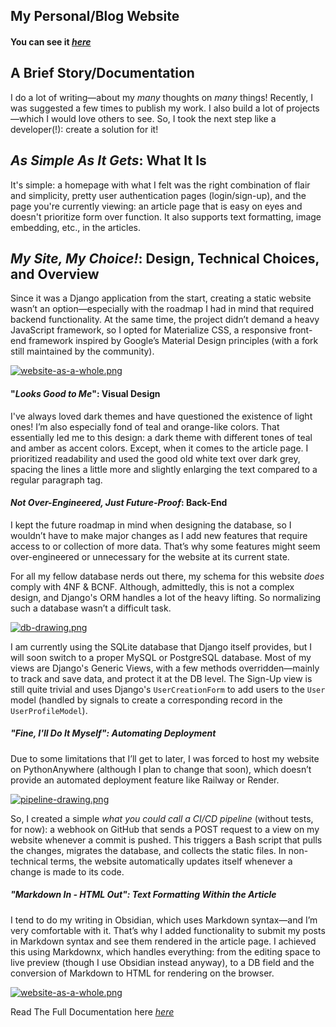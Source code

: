 ## My Personal/Blog Website 

#### **You can see it *[here](https://pouriamoradpour.pythonanywhere.com/)***

## A Brief Story/Documentation

I do a lot of writing—about my _many_ thoughts on _many_ things! Recently, I was suggested a few times to publish my work. I also build a lot of projects—which I would love others to see. So, I took the next step like a developer(!): create a solution for it!
## _As Simple As It Gets_: What It Is
 It's simple: a homepage with what I felt was the right combination of flair and simplicity, pretty user authentication pages (login/sign-up), and the page you're currently viewing: an article page that is easy on eyes and doesn't prioritize form over function. It also supports text formatting, image embedding, etc., in the articles.
## _My Site, My Choice!_: Design, Technical Choices, and Overview
Since it was a Django application from the start, creating a static website wasn’t an option—especially with the roadmap I had in mind that required backend functionality. At the same time, the project didn’t demand a heavy JavaScript framework, so I opted for Materialize CSS, a responsive front-end framework inspired by Google’s Material Design principles (with a fork still maintained by the community).


[![website-as-a-whole.png](https://i.postimg.cc/nVGpX7v1/website-as-a-whole.png)](https://postimg.cc/s1xt8MHB)


#### "_Looks Good to Me_": Visual Design
I've always loved dark themes and have questioned the existence of light ones! I’m also especially fond of teal and orange-like colors. That essentially led me to this design: a dark theme with different tones of teal and amber as accent colors. Except, when it comes to the article page. I prioritized readability and used the good old white text over dark grey, spacing the lines a little more and slightly enlarging the text compared to a regular paragraph tag.
#### _Not Over-Engineered, Just Future-Proof_: Back-End
I kept the future roadmap in mind when designing the database, so I wouldn’t have to make major changes as I add new features that require access to or collection of more data. That’s why some features might seem over-engineered or unnecessary for the website at its current state.

For all my fellow database nerds out there, my schema for this website _does_ comply with 4NF & BCNF. Although, admittedly, this is not a complex design, and Django's ORM handles a lot of the heavy lifting. So normalizing such a database wasn’t a difficult task.


[![db-drawing.png](https://i.postimg.cc/FzBPYDGR/db-drawing.png)](https://postimg.cc/V0X9T9xQ)


I am currently using the SQLite database that Django itself provides, but I will soon switch to a proper MySQL or PostgreSQL database. Most of my views are Django's Generic Views, with a few methods overridden—mainly to track and save data, and protect it at the DB level. The Sign-Up view is still quite trivial and uses Django's `UserCreationForm` to add users to the `User` model (handled by signals to create a corresponding record in the `UserProfileModel`).
##### "_Fine, I'll Do It Myself_": Automating Deployment
Due to some limitations that I’ll get to later, I was forced to host my website on PythonAnywhere (although I plan to change that soon), which doesn’t provide an automated deployment feature like Railway or Render.


[![pipeline-drawing.png](https://i.postimg.cc/fbN8S37x/pipeline-drawing.png)](https://postimg.cc/JspN9z2n)


So, I created a simple _what you could call a CI/CD pipeline_ (without tests, for now): a webhook on GitHub that sends a POST request to a view on my website whenever a commit is pushed. This triggers a Bash script that pulls the changes, migrates the database, and collects the static files. In non-technical terms, the website automatically updates itself whenever a change is made to its code.
##### "_Markdown In - HTML Out_": Text Formatting Within the Article
I tend to do my writing in Obsidian, which uses Markdown syntax—and I’m very comfortable with it. That’s why I added functionality to submit my posts in Markdown syntax and see them rendered in the article page. I achieved this using Markdownx, which handles everything: from the editing space to live preview (though I use Obsidian instead anyway), to a DB field and the conversion of Markdown to HTML for rendering on the browser.

[![website-as-a-whole.png](https://i.postimg.cc/nVGpX7v1/website-as-a-whole.png)](https://postimg.cc/s1xt8MHB)

Read The Full Documentation here *[here](https://pouriamoradpour.pythonanywhere.com/article/4/)*
